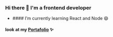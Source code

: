 ### Hi there 👋 I'm a frontend developer
  <ul>
     <li> #### I’m currently learning React and Node 😄 </li>
  </ul>

#### look at my [Portafolio](https://portafolio-carlos-araya.netlify.app/) ✨

<!--
**Charlie2208/Charlie2208** is a ✨ _special_ ✨ repository because its `README.md` (this file) appears on your GitHub profile.

Here are some ideas to get you started:

- 🔭 I’m currently working on ...
- 🌱 I’m currently learning ...
- 👯 I’m looking to collaborate on ...
- 🤔 I’m looking for help with ...
- 💬 Ask me about ...
- 📫 How to reach me: ...
- 😄 Pronouns: ...
- ⚡ Fun fact: ...
-->
